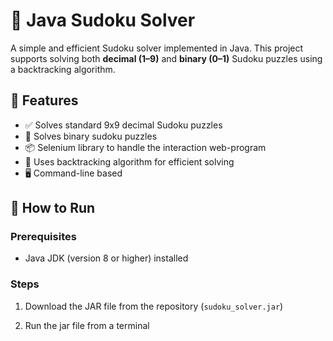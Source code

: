 # 🔢 Java Sudoku Solver

A simple and efficient Sudoku solver implemented in Java. This project supports solving both **decimal (1–9)** and **binary (0–1)** Sudoku puzzles using a backtracking algorithm.

## 📌 Features

- ✅ Solves standard 9x9 decimal Sudoku puzzles
- 🔁 Solves binary sudoku puzzles
- 📦 Selenium library to handle the interaction web-program
- 🧠 Uses backtracking algorithm for efficient solving
- 🖥️ Command-line based

## 🚀 How to Run

### Prerequisites

- Java JDK (version 8 or higher) installed

### Steps

1. Download the JAR file from the repository (`sudoku_solver.jar`)

2. Run the jar file from a terminal
